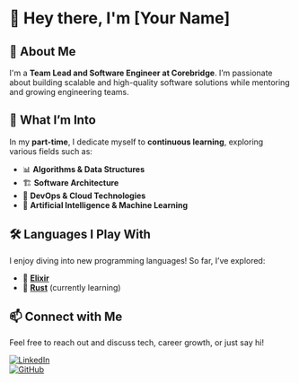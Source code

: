 # 👋 Hey there, I'm [Your Name]  

## 🚀 About Me  
I'm a **Team Lead and Software Engineer at Corebridge**. I’m passionate about building scalable and high-quality software solutions while mentoring and growing engineering teams.  

## 🎯 What I’m Into  
In my **part-time**, I dedicate myself to **continuous learning**, exploring various fields such as:  

- 📊 **Algorithms & Data Structures**
- 🏗️ **Software Architecture**  
- 🚀 **DevOps & Cloud Technologies**  
- 🤖 **Artificial Intelligence & Machine Learning**  

## 🛠️ Languages I Play With  
I enjoy diving into new programming languages! So far, I’ve explored:  

- 💜 **[Elixir](https://elixir-lang.org/)**  
- 🦀 **[Rust](https://www.rust-lang.org/)** (currently learning)  

## 📫 Connect with Me  
Feel free to reach out and discuss tech, career growth, or just say hi!  

[![LinkedIn](https://img.shields.io/badge/LinkedIn-0A66C2?style=for-the-badge&logo=linkedin&logoColor=white)](https://www.linkedin.com/in/tiago-avila/)  
[![GitHub](https://img.shields.io/badge/GitHub-181717?style=for-the-badge&logo=github&logoColor=white)](https://github.com/tiagoavila)  


<!--
**tiagoavila/tiagoavila** is a ✨ _special_ ✨ repository because its `README.md` (this file) appears on your GitHub profile.

Here are some ideas to get you started:

- 🔭 I’m currently working on ...
- 🌱 I’m currently learning ...
- 👯 I’m looking to collaborate on ...
- 🤔 I’m looking for help with ...
- 💬 Ask me about ...
- 📫 How to reach me: ...
- 😄 Pronouns: ...
- ⚡ Fun fact: ...
-->
